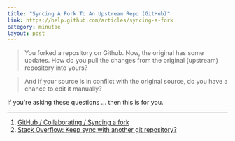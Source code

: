 ```yaml
---
title: "Syncing A Fork To An Upstream Repo (GitHub)"
link: https://help.github.com/articles/syncing-a-fork
category: minutae
layout: post
---
```


> You forked a repository on Github. Now, the original has some updates. How do
> you pull the changes from the original (upstream) repository into yours?

> And if your source is in conflict with the original source, do you have a
> chance to edit it manually?

If you're asking these questions ... then this is for you.

---

1. [GitHub / Collaborating / Syncing a fork][1]
2. [Stack Overflow: Keep sync with another git repository?][2]

[1]: https://help.github.com/articles/syncing-a-fork
[2]: http://stackoverflow.com/questions/11646080/keep-sync-with-another-git-repository
